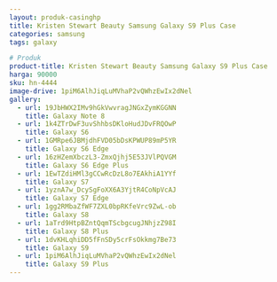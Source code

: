 ```yaml
---
layout: produk-casinghp
title: Kristen Stewart Beauty Samsung Galaxy S9 Plus Case
categories: samsung
tags: galaxy

# Produk
product-title: Kristen Stewart Beauty Samsung Galaxy S9 Plus Case
harga: 90000
sku: hn-4444
image-drive: 1piM6AlhJiqLuMVhaP2vQWhzEwIx2dNel
gallery:
  - url: 19JbHWX2IMv9hGkVwvragJNGxZymKGGNN
    title: Galaxy Note 8
  - url: 1k4ZTrDwF3uvShhbsDKloHudJDvFRQOwP
    title: Galaxy S6
  - url: 1GMRpe6JBMjdhFVD05bDsKPWUP89mP5YR
    title: Galaxy S6 Edge
  - url: 16zHZemXbczL3-ZmxQjhj5E53JVlPQVGM
    title: Galaxy S6 Edge Plus
  - url: 1EwTZdiHMl3gCCwRcDzL8o7EAkhiA1YYf
    title: Galaxy S7
  - url: 1yznA7w_DcySgFoXX6A3YjtR4CoNpVcAJ
    title: Galaxy S7 Edge
  - url: 1gg2RMbaZfWF7ZXL0bpRKfeVrc9ZwL-ob
    title: Galaxy S8
  - url: 1aTrd9HtpBZntQqmTScbgcugJNhjzZ98I
    title: Galaxy S8 Plus
  - url: 1dvKHLqhiDD5fFnSDy5crFsOkkmg7Be73
    title: Galaxy S9
  - url: 1piM6AlhJiqLuMVhaP2vQWhzEwIx2dNel
    title: Galaxy S9 Plus
---
```

